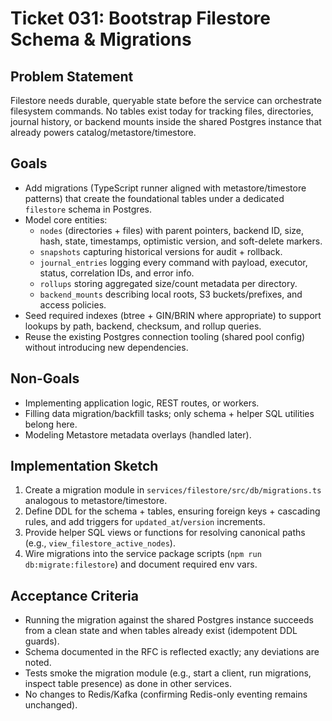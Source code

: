 # Ticket 031: Bootstrap Filestore Schema & Migrations

## Problem Statement
Filestore needs durable, queryable state before the service can orchestrate filesystem commands. No tables exist today for tracking files, directories, journal history, or backend mounts inside the shared Postgres instance that already powers catalog/metastore/timestore.

## Goals
- Add migrations (TypeScript runner aligned with metastore/timestore patterns) that create the foundational tables under a dedicated `filestore` schema in Postgres.
- Model core entities:
  - `nodes` (directories + files) with parent pointers, backend ID, size, hash, state, timestamps, optimistic version, and soft-delete markers.
  - `snapshots` capturing historical versions for audit + rollback.
  - `journal_entries` logging every command with payload, executor, status, correlation IDs, and error info.
  - `rollups` storing aggregated size/count metadata per directory.
  - `backend_mounts` describing local roots, S3 buckets/prefixes, and access policies.
- Seed required indexes (btree + GIN/BRIN where appropriate) to support lookups by path, backend, checksum, and rollup queries.
- Reuse the existing Postgres connection tooling (shared pool config) without introducing new dependencies.

## Non-Goals
- Implementing application logic, REST routes, or workers.
- Filling data migration/backfill tasks; only schema + helper SQL utilities belong here.
- Modeling Metastore metadata overlays (handled later).

## Implementation Sketch
1. Create a migration module in `services/filestore/src/db/migrations.ts` analogous to metastore/timestore.
2. Define DDL for the schema + tables, ensuring foreign keys + cascading rules, and add triggers for `updated_at`/`version` increments.
3. Provide helper SQL views or functions for resolving canonical paths (e.g., `view_filestore_active_nodes`).
4. Wire migrations into the service package scripts (`npm run db:migrate:filestore`) and document required env vars.

## Acceptance Criteria
- Running the migration against the shared Postgres instance succeeds from a clean state and when tables already exist (idempotent DDL guards).
- Schema documented in the RFC is reflected exactly; any deviations are noted.
- Tests smoke the migration module (e.g., start a client, run migrations, inspect table presence) as done in other services.
- No changes to Redis/Kafka (confirming Redis-only eventing remains unchanged).
